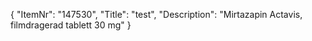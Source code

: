 {
  "ItemNr": "147530",
  "Title": "test",
  "Description": "Mirtazapin Actavis, filmdragerad tablett 30 mg"
}